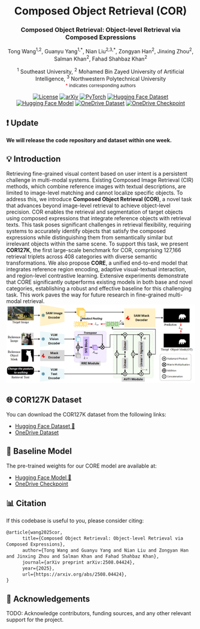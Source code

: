 <div align="center">
<h1> Composed Object Retrieval (COR) </h1>
<h3>Composed Object Retrieval: Object-level Retrieval via Composed Expressions</h3>

Tong Wang<sup>1,2</sup>, Guanyu Yang<sup>1,\*</sup>, Nian Liu<sup>2,3,\*</sup>, Zongyan Han<sup>2</sup>, Jinxing Zhou<sup>2</sup>, Salman Khan<sup>2</sup>, Fahad Shahbaz Khan<sup>2</sup>

<sup>1</sup> Southeast University, <sup>2</sup> Mohamed Bin Zayed University of Artificial Intelligence, <sup>3</sup> Northwestern Polytechnical University  
<small><span style="color:#E63946; font-weight:bold;">*</span> indicates corresponding authors</small>

[![License](https://img.shields.io/github/license/mashape/apistatus.svg?maxAge=2592000)](https://github.com/BUAADreamer/CCRK/blob/main/licence)
[![arXiv](https://img.shields.io/badge/arXiv-2508.04424-red)](https://arxiv.org/abs/2508.04424)
[![PyTorch](https://img.shields.io/badge/PyTorch-%23EE4C2C.svg?logo=PyTorch&logoColor=white)](https://pytorch.org/)
[![Hugging Face Dataset](https://img.shields.io/badge/%F0%9F%A4%97_Dataset-HF-blue)](https://huggingface.co/datasets/TongWang-NJ/COR_Bench_V1)
[![Hugging Face Model](https://img.shields.io/badge/%F0%9F%A4%97_Model-HF-blue)](https://huggingface.co/TongWang-NJ/CORE_COR_Bench_V1)
[![OneDrive Dataset](https://img.shields.io/badge/OneDrive-Dataset-blue)](https://mbzuaiac-my.sharepoint.com/:f:/g/personal/tong_wang_mbzuai_ac_ae/EgPAHh93bBVJq_s34RBmuWIBPU2XmBDdGmIEAAkg2lAo-w?e=stRoK8)
[![OneDrive Checkpoint](https://img.shields.io/badge/OneDrive-Checkpoint-blue)](https://mbzuaiac-my.sharepoint.com/:f:/g/personal/tong_wang_mbzuai_ac_ae/Er1V5c9G9EtAnQERvFQur_4Brn8M81rYtSuVNuerUIaWbw)

</div>

## ❗ Update
**We will release the code repository and dataset within one week.**

## 💡 Introduction
Retrieving fine-grained visual content based on user intent is a persistent challenge in multi-modal systems. Existing Composed Image Retrieval (CIR) methods, which combine reference images with textual descriptions, are limited to image-level matching and cannot localize specific objects. To address this, we introduce **Composed Object Retrieval (COR)**, a novel task that advances beyond image-level retrieval to achieve object-level precision. COR enables the retrieval and segmentation of target objects using composed expressions that integrate reference objects with retrieval texts. This task poses significant challenges in retrieval flexibility, requiring systems to accurately identify objects that satisfy the composed expressions while distinguishing them from semantically similar but irrelevant objects within the same scene. 
To support this task, we present **COR127K**, the first large-scale benchmark for COR, comprising 127,166 retrieval triplets across 408 categories with diverse semantic transformations. We also propose **CORE**, a unified end-to-end model that integrates reference region encoding, adaptive visual-textual interaction, and region-level contrastive learning. Extensive experiments demonstrate that CORE significantly outperforms existing models in both base and novel categories, establishing a robust and effective baseline for this challenging task. This work paves the way for future research in fine-grained multi-modal retrieval.
![](figures/framework.png)

## 🌐 COR127K Dataset
You can download the COR127K dataset from the following links:
- [Hugging Face Dataset 🤗](https://huggingface.co/datasets/TongWang-NJ/COR_Bench_V1)
- [OneDrive Dataset](https://mbzuaiac-my.sharepoint.com/:f:/g/personal/tong_wang_mbzuai_ac_ae/EgPAHh93bBVJq_s34RBmuWIBPU2XmBDdGmIEAAkg2lAo-w?e=stRoK8)

## 🏫 Baseline Model
The pre-trained weights for our CORE model are available at:
- [Hugging Face Model 🤗](https://huggingface.co/TongWang-NJ/CORE_COR_Bench_V1)
- [OneDrive Checkpoint](https://mbzuaiac-my.sharepoint.com/:f:/g/personal/tong_wang_mbzuai_ac_ae/Er1V5c9G9EtAnQERvFQur_4Brn8M81rYtSuVNuerUIaWbw)


## 📊 Citation
If this codebase is useful to you, please consider citing:
```
@article{wang2025cor,
      title={Composed Object Retrieval: Object-level Retrieval via Composed Expressions}, 
      author={Tong Wang and Guanyu Yang and Nian Liu and Zongyan Han and Jinxing Zhou and Salman Khan and Fahad Shahbaz Khan},
      journal={arXiv preprint arXiv:2508.04424},
      year={2025},
      url={https://arxiv.org/abs/2508.04424}, 
}
```

## 📝 Acknowledgements
TODO: Acknowledge contributors, funding sources, and any other relevant support for the project.
